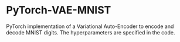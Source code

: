 # PyTorch-VAE-MNIST
PyTorch implementation of a Variational Auto-Encoder to encode and decode MNIST digits. The hyperparameters are specified in the code.
